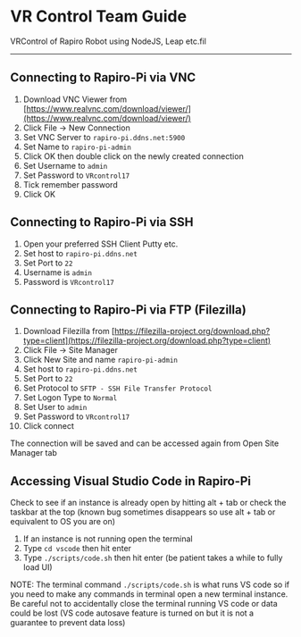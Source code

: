 # VR Control Team Guide #

VRControl of Rapiro Robot using NodeJS, Leap etc.fil

----------

## Connecting to Rapiro-Pi via VNC ##
1. Download VNC Viewer from [https://www.realvnc.com/download/viewer/](https://www.realvnc.com/download/viewer/)
2. Click File -> New Connection
3. Set VNC Server to `rapiro-pi.ddns.net:5900`
4. Set Name to `rapiro-pi-admin`
5. Click OK then double click on the newly created connection
6. Set Username to `admin`
7. Set Password to `VRcontrol17`
8. Tick remember password
9. Click OK 

## Connecting to Rapiro-Pi via SSH ##
1. Open your preferred SSH Client Putty etc.
2. Set host to `rapiro-pi.ddns.net`
3. Set Port to `22`
4. Username is `admin`
5. Password is `VRcontrol17`

## Connecting to Rapiro-Pi via FTP (Filezilla) ##
1. Download Filezilla from [https://filezilla-project.org/download.php?type=client](https://filezilla-project.org/download.php?type=client)
2. Click File -> Site Manager
3. Click New Site and name `rapiro-pi-admin`
4. Set host to `rapiro-pi.ddns.net`
5. Set Port to `22`
6. Set Protocol to `SFTP - SSH File Transfer Protocol`
7. Set Logon Type to `Normal`
8. Set User to `admin`
9. Set Password to `VRcontrol17`
10. Click connect

The connection will be saved and can be accessed again from Open Site Manager tab

## Accessing Visual Studio Code in Rapiro-Pi ##
Check to see if an instance is already open by hitting alt + tab or check the taskbar at the top (known bug sometimes disappears so use alt + tab or equivalent to OS you are on)

1. If an instance is not running open the terminal
2. Type `cd vscode` then hit enter
3. Type `./scripts/code.sh` then hit enter (be patient takes a while to fully load UI)

NOTE: The terminal command `./scripts/code.sh` is what runs VS code so if you need to make any commands in terminal open a new terminal instance. Be careful not to accidentally close the terminal running VS code or data could be lost (VS code autosave feature is turned on but it is not a guarantee to prevent data loss)
